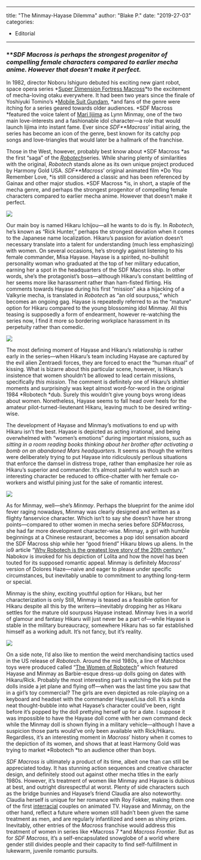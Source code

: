 
---
title: "The Minmay-Hayase Dilemma"
author: "Blake P."
date: "2019-27-03"
categories:
- Editorial
---

### ***SDF Macross *is perhaps the strongest progenitor of compelling female characters compared to earlier mecha anime. However that doesn’t make it perfect.**

In 1982, director Noboru Ishiguro debuted his exciting new giant robot, space opera series *[Super Dimension Fortress Macross](https://www.imdb.com/title/tt0142183/)*to the excitement of mecha-loving otaku everywhere. It had been two years since the finale of Yoshiyuki Tomino’s *[Mobile Suit Gundam](https://www.imdb.com/title/tt0159172/), *and fans of the genre were itching for a series geared towards older audiences. *SDF Macross *featured the voice talent of [Mari Iijima](https://www.forbes.com/sites/olliebarder/2017/06/22/mari-iijima-on-music-macross-and-minmay/#1dd4b4a335f4) as Lynn Minmay, one of the two main love-interests and a fashionable idol character—a role that would launch Iijima into instant fame. Ever since *SDF**Macross*’ initial airing, the series has become an icon of the genre, best known for its catchy pop songs and love-triangles that would later be a hallmark of the franchise. 

Those in the West, however, probably best know about *SDF Macross *as the first “saga” of the [*Robotech*](https://kotaku.com/why-you-havent-seen-any-new-macross-in-the-west-for-nea-5990702)series. While sharing plenty of similarities with the original, *Robotech* stands alone as its own unique project produced by Harmony Gold USA. *SDF**Macross*’ original animated film *Do You Remember Love, *is still considered a classic and has been referenced by Gainax and other major studios. *SDF Macross *is, in short, a staple of the mecha genre, and perhaps the strongest progenitor of compelling female characters compared to earlier mecha anime. However that doesn’t make it perfect.

![](https://lh6.googleusercontent.com/CU6VGX9AU4PGdgjZUWpHP1bP8oK2-PYUh6rIWheVcc7bAZjSSMBBbLFtq29bi03Kkeq9klNTgbvIbTDxfjlZL5eJmSN8lsHyLPTYTcVRNp93mLPPkeoDw4UtlV-nKuVBAhHJFvQ)

Our main boy is named Hikaru Ichijou—all he wants to do is fly. In *Robotech*, he’s known as “Rick Hunter,” perhaps the strongest deviation when it comes to the Japanese name localization. Hikaru’s passion for aviation doesn’t necessary translate into a talent for understanding (much less emphasizing) with women. On several occasions, he’s strongly against listening to his female commander, Misa Hayase. Hayase is a spirited, no-bullshit personality woman who graduated at the top of her military education, earning her a spot in the headquarters of the SDF Macross ship. In other words, she’s the protagonist’s boss—although Hikaru’s constant belittling of her seems more like harassment rather than ham-fisted flirting. His comments towards Hayase during his first “mission” aka a hijacking of a Valkyrie mecha, is translated in *Robotech* as “an old sourpuss,” which becomes an ongoing gag. Hayase is repeatedly referred to as the “mature” option for Hikaru compared to the young blossoming idol Minmay. All this teasing is supposedly a form of endearment, however re-watching the series now, I find it more so bordering workplace harassment in its perpetuity rather than comedic.

![](https://lh5.googleusercontent.com/VHfHsKMdznjJ43zsysmp7jJ3AmkSmCQKjPwgC22sPeuUyk25-iYJGY0f1YyZzSy_R-3uxND3UMwZRL_DlRqIP9mqiYkNkXylrzq7dbdQnOJY71zIPzONcWiOCPjsgwWaYWOPGlo)

The most defining moment of Hayase and Hikaru’s relationship is rather early in the series—when Hikaru’s team including Hayase are captured by the evil alien Zentraedi forces, they are forced to enact the “human ritual” of kissing. What is bizarre about this particular scene, however, is Hikaru’s insistence that women shouldn’t be allowed to lead certain missions, specifically *this mission*. The comment is definitely one of Hikaru’s shittier moments and surprisingly was kept almost word-for-word in the original 1984 *Robotech *dub. Surely this wouldn’t give young boys wrong ideas about women. Nonetheless, Hayase seems to fall head over heels for the amateur pilot-turned-lieutenant Hikaru, leaving much to be desired writing-wise.

The development of Hayase and Minmay’s motivations to end up with Hikaru isn’t the best. Hayase is depicted as acting irrational, and being overwhelmed with “women’s emotions” during important missions, such as *sitting in a room reading books thinking about her brother after activating a bomb on an abandoned Mars headquarters*. It seems as though the writers were deliberately trying to put Hayase into ridiculously perilous situations that enforce the damsel in distress trope, rather than emphasize her role as Hikaru’s superior and commander. It’s almost painful to watch such an interesting character be reduced to office-chatter with her female co-workers and wistful pining just for the sake of romantic interest.

![](https://lh3.googleusercontent.com/WRxig2e_kKu9rpA6nb9jhzCpT-juHkGlKzJp2k0g2Qh5vc5VAAUxh9AN9IpsLRER7rRJrcjNsawbHsZb6eLcRmLCiWjasJXrlNkaVa0agjTEh6rAcDJFLsZWQRwOhmxq5iwtpjQ)

As for Minmay, well—she’s *Minmay*. Perhaps the blueprint for the anime idol fever raging nowadays, Minmay was clearly designed and written as a flighty fanservice character. Which isn’t to say she doesn’t have her strong points—compared to other women in mecha series before *SDFMacross,* she had far more development character-wise. Minmay, a girl with humble beginnings at a Chinese restaurant, becomes a pop idol sensation aboard the SDF Macross ship while her “good friend” Hikaru blows up aliens. In the io9 article “[Why Robotech is the greatest love story of the 20th century](https://io9.gizmodo.com/why-robotech-is-the-greatest-love-story-of-the-20th-cen-5971053),” Nabokov is invoked for his depiction of Lolita and how the novel has been touted for its supposed romantic appeal. Minmay is definitely *Macross*’ version of Dolores Haze—naive and eager to please under specific circumstances, but inevitably unable to commitment to anything long-term or special. 

Minmay is the shiny, exciting youthful option for Hikaru, but her characterization is only Still, Minmay is teased as a feasible option for Hikaru despite all this by the writers—inevitably dropping her as Hikaru settles for the mature old sourpuss Hayase instead. Minmay lives in a world of glamour and fantasy Hikaru will just never be a part of—while Hayase is stable in the military bureaucracy, somewhere Hikaru has so far established himself as a working adult. It’s not fancy, but it’s reality.

![](https://lh3.googleusercontent.com/-AwXoRXFPDgR_Z7ZxqJQ3S7VA8Wb2PwDA8PoDwNOICjOQsi6dGHSkjalYTA_-FM-bol4bX7Ops3Y-z45zxhg53F5tMiS_9j131J4C_FOy9Gsk2KsMG6zdbNZThMpe5Ink6VTHio)

On a side note, I’d also like to mention the weird merchandising tactics used in the US release of *Robotech*. Around the mid 1980s, a line of Matchbox toys were produced called “[The Women of Robotech](https://www.youtube.com/watch?v=dhqfdpIkXKA)” which featured Hayase and Minmay as Barbie-esque dress-up dolls going on dates with Hikaru/Rick. Probably the most interesting part is watching the kids put the dolls inside a jet plane and flying off—when was the last time you saw that in a girl’s toy commercial? The girls are even depicted as role-playing on a keyboard and headset with the commander Hayase/Lisa doll. It’s a kinda neat thought-bubble into what Hayase’s character could’ve been, right before it’s popped by the doll prettying herself up for a date. I suppose it was impossible to have the Hayase doll come with her own command deck while the Minmay doll is shown flying in a military vehicle—although I have a suspicion those parts would’ve only been available with Rick/Hikaru. Regardless, it’s an interesting moment in *Macross*’ history when it comes to the depiction of its women, and shows that at least Harmony Gold was trying to market *Robotech *to an audience other than boys.

*SDF Macross is* ultimately a product of its time, albeit one than can still be appreciated today. It has stunning action sequences and creative character design, and definitely stood out against other mecha titles in the early 1980s. However, it&#8217;s treatment of women like Minmay and Hayase is dubious at best, and outright disrespectful at worst. Plenty of side characters such as the bridge bunnies and Hayase&#8217;s friend Claudia are also noteworthy. Claudia herself is unique for her romance with Roy Fokker, making them one of the first [interracial](http://www.btchflcks.com/2016/02/how-anime-produced-two-of-the-best-interracial-love-stories-of-all-time.html#.XJUa5S2ZNQI) couples on animated TV. Hayase and Minmay, on the other hand, reflect a future where women still hadn&#8217;t been given the same treatment as men, and are regularly infantilized and seen as shiny prizes. Inevitably, other entries of the *Macross* franchise would address this treatment of women in series like *Macross 7 *and *Macross Frontier*. But as for *SDF Macross*, it&#8217;s a self-encapsulated snowglobe of a world where gender still divides people and their capacity to find self-fulfillment in lukewarm, juvenile romantic pursuits.
